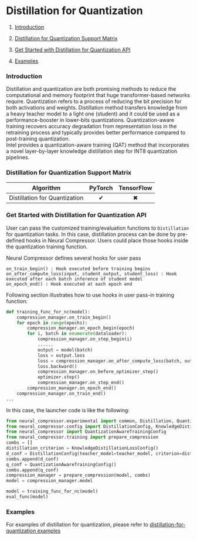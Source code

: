 Distillation for Quantization
============

1. [Introduction](#introduction)


2. [Distillation for Quantization Support Matrix](#distillation-for-quantization-support-matrix)


3. [Get Started with Distillation for Quantization API](#get-started-with-api)


4. [Examples](#examples)



### Introduction

Distillation and quantization are both promising methods to reduce the computational and memory footprint that huge transformer-based networks require. Quantization refers to a process of reducing the bit precision for both activations and weights. Distillation method transfers knowledge from a heavy teacher model to a light one (student) and it could be used as a performance-booster in lower-bits quantizations. Quantization-aware training recovers accuracy degradation from representation loss in the retraining process and typically provides better performance compared to post-training quantization.  
Intel provides a quantization-aware training (QAT) method that incorporates a novel layer-by-layer knowledge distillation step for INT8 quantization pipelines.



### Distillation for Quantization Support Matrix

|**Algorithm**                      |**PyTorch**   |**TensorFlow** |
|---------------------------------|:--------:|:---------:|
|Distillation for Quantization    |&#10004;  |&#10006;   |



### Get Started with Distillation for Quantization API

User can pass the customized training/evaluation functions to `Distillation` for quantization tasks. In this case, distillation process can be done by pre-defined hooks in Neural Compressor. Users could place those hooks inside the quantization training function.

Neural Compressor defines several hooks for user pass

```
on_train_begin() : Hook executed before training begins
on_after_compute_loss(input, student_output, student_loss) : Hook executed after each batch inference of student model
on_epoch_end() : Hook executed at each epoch end
```

Following section illustrates how to use hooks in user pass-in training function:

```python
def training_func_for_nc(model):
    compression_manager.on_train_begin()
    for epoch in range(epochs):
        compression_manager.on_epoch_begin(epoch)
        for i, batch in enumerate(dataloader):
            compression_manager.on_step_begin(i)
            ......
            output = model(batch)
            loss = output.loss
            loss = compression_manager.on_after_compute_loss(batch, output, loss)
            loss.backward()
            compression_manager.on_before_optimizer_step()
            optimizer.step()
            compression_manager.on_step_end()
        compression_manager.on_epoch_end()
    compression_manager.on_train_end()
...
```

In this case, the launcher code is like the following:

```python
from neural_compressor.experimental import common, Distillation, Quantization
from neural_compressor.config import DistillationConfig, KnowledgeDistillationLossConfig
from neural_compressor import QuantizationAwareTrainingConfig
from neural_compressor.training import prepare_compression
combs = []
distillation_criterion = KnowledgeDistillationLossConfig()
d_conf = DistillationConfig(teacher_model=teacher_model, criterion=distillation_criterion)
combs.append(d_conf)
q_conf = QuantizationAwareTrainingConfig()
combs.append(q_conf)
compression_manager = prepare_compression(model, combs)
model = compression_manager.model

model = training_func_for_nc(model)
eval_func(model)
```

### Examples

For examples of distillation for quantization, please refer to [distillation-for-quantization examples](../../examples/pytorch/nlp/huggingface_models/text-classification/optimization_pipeline/distillation_for_quantization/fx/README.md)
